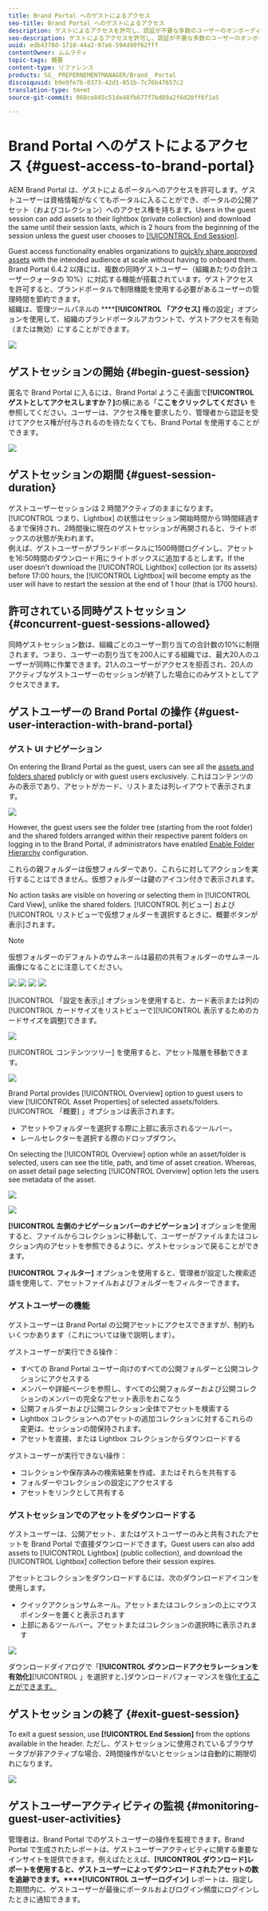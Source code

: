 ```yaml
---
title: Brand Portal へのゲストによるアクセス
seo-title: Brand Portal へのゲストによるアクセス
description: ゲストによるアクセスを許可し、認証が不要な多数のユーザーのオンボーディングにかかる労力を省きます。
seo-description: ゲストによるアクセスを許可し、認証が不要な多数のユーザーのオンボーディングにかかる労力を省きます。
uuid: edb4378d-1710-44a2-97a6-594d99f62fff
contentOwner: ムムラティ
topic-tags: 概要
content-type: リファレンス
products: SG_ PREPERNEMENTMANAGER/Brand_ Portal
discoiquuid: b9e9fe7b-0373-42d1-851b-7c76b47657c2
translation-type: tm+mt
source-git-commit: 068ce845c51de48fb677f7bd09a2f6d20ff6f1a5

---
```



# Brand Portal へのゲストによるアクセス {#guest-access-to-brand-portal}

AEM Brand Portal は、ゲストによるポータルへのアクセスを許可します。ゲストユーザーは資格情報がなくてもポータルに入ることができ、ポータルの公開アセット（およびコレクション）へのアクセス権を持ちます。Users in the guest session can add assets to their lightbox (private collection) and download the same until their session lasts, which is 2 hours from the beginning of the session unless the guest user chooses to [[!UICONTROL End Session]](#exit-guest-session).

Guest access functionality enables organizations to [quickly share approved assets](../using/brand-portal-sharing-folders.md#how-to-share-folders) with the intended audience at scale without having to onboard them. Brand Portal 6.4.2 以降には、複数の同時ゲストユーザー（組織あたりの合計ユーザークォータの 10%）に対応する機能が搭載されています。ゲストアクセスを許可すると、ブランドポータルで制限機能を使用する必要があるユーザーの管理時間を節約できます。\
組織は、管理ツールパネルの ******[!UICONTROL 「アクセス]** 権の設定」オプションを使用して、組織のブランドポータルアカウントで、ゲストアクセスを有効（または無効）にすることができます。

<!--
Comment Type: annotation
Last Modified By: mgulati
Last Modified Date: 2018-08-17T10:42:59.879-0400
Removed the first para: "AEM Assets Brand Portal allows public users to enter the portal anonymously and have restricted access to the allowed public resources as guests. Organization users with guest role need not seek access and authentication from administrators."
-->

![](assets/enable-guest-access.png)

## ゲストセッションの開始 {#begin-guest-session}

匿名で Brand Portal に入るには、Brand Portal ようこそ画面で&#x200B;**[!UICONTROL ゲストとしてアクセスしますか？]**&#x200B;の横にある「**ここをクリックしてください** を参照してください。ユーザーは、アクセス権を要求したり、管理者から認証を受けてアクセス権が付与されるのを待たなくても、Brand Portal を使用することができます。

![](assets/bp-login-screen.png)

## ゲストセッションの期間 {#guest-session-duration}

ゲストユーザーセッションは 2 時間アクティブのままになります。[!UICONTROL つまり、Lightbox] の状態はセッション開始時間から1時間経過するまで保持され、2時間後に現在のゲストセッションが再開されると、ライトボックスの状態が失われます。\
例えば、ゲストユーザーがブランドポータルに1500時間ログインし、アセットを16:50時間のダウンロード用にライトボックスに追加するとします。If the user doesn't download the [!UICONTROL Lightbox] collection (or its assets) before 17:00 hours, the [!UICONTROL Lightbox] will become empty as the user will have to restart the session at the end of 1 hour (that is 1700 hours).

## 許可されている同時ゲストセッション {#concurrent-guest-sessions-allowed}

同時ゲストセッション数は、組織ごとのユーザー割り当ての合計数の10%に制限されます。つまり、ユーザーの割り当てを200人にする組織では、最大20人のユーザーが同時に作業できます。21人のユーザーがアクセスを拒否され、20人のアクティブなゲストユーザーのセッションが終了した場合にのみゲストとしてアクセスできます。

## ゲストユーザーの Brand Portal の操作 {#guest-user-interaction-with-brand-portal}

### ゲスト UI ナビゲーション

On entering the Brand Portal as the guest, users can see all the [assets and folders shared](../using/brand-portal-sharing-folders.md#sharefolders) publicly or with guest users exclusively. これはコンテンツのみの表示であり、アセットがカード、リストまたは列レイアウトで表示されます。

![](assets/disabled-folder-hierarchy1.png)

However, the guest users see the folder tree (starting from the root folder) and the shared folders arranged within their respective parent folders on logging in to the Brand Portal, if administrators have enabled [Enable Folder Hierarchy](../using/brand-portal-general-configuration.md#main-pars-header-1621071021) configuration.

これらの親フォルダーは仮想フォルダーであり、これらに対してアクションを実行することはできません。仮想フォルダーは鍵のアイコン付きで表示されます。

No action tasks are visible on hovering or selecting them in [!UICONTROL Card View], unlike the shared folders. [!UICONTROL 列ビュー] および [!UICONTROL リストビューで仮想フォルダーを選択するときに、概要ボタンが表示]されます。

>[!NOTE]
>
>仮想フォルダーのデフォルトのサムネールは最初の共有フォルダーのサムネール画像になることに注意してください。

![](assets/enabled-hierarchy1.png) ![](assets/hierarchy1-nonadmin.png) ![](assets/hierarchy-nonadmin.png) ![](assets/hierarchy2-nonadmin.png)

[!UICONTROL 「設定を表示」] オプションを使用すると、カード表示または列の [!UICONTROL カードサイズをリストビューで][!UICONTROL 表示するためのカードサイズを調整]できます。

![](assets/nav-guest-user.png)

[!UICONTROL コンテンツツリー] を使用すると、アセット階層を移動できます。

![](assets/guest-login-ui.png)

Brand Portal provides [!UICONTROL Overview] option to guest users to view [!UICONTROL Asset Properties] of selected assets/folders. [!UICONTROL 「概要] 」オプションは表示されます。

* アセットやフォルダーを選択する際に上部に表示されるツールバー。
* レールセレクターを選択する際のドロップダウン。

On selecting the [!UICONTROL Overview] option while an asset/folder is selected, users can see the title, path, and time of asset creation. Whereas, on asset detail page selecting [!UICONTROL Overview] option lets the users see metadata of the asset.

![](assets/overview-option-1.png)

![](assets/overview-rail-selector-1.png)

**[!UICONTROL 左側のナビゲーションバーのナビゲーション]** オプションを使用すると、ファイルからコレクションに移動して、ユーザーがファイルまたはコレクション内のアセットを参照できるように、ゲストセッションで戻ることができます。

**[!UICONTROL フィルター]** オプションを使用すると、管理者が設定した検索述語を使用して、アセットファイルおよびフォルダーをフィルターできます。

### ゲストユーザーの機能

ゲストユーザーは Brand Portal の公開アセットにアクセスできますが、制約もいくつかあります（これについては後で説明します）。

ゲストユーザーが実行できる操作：

* すべての Brand Portal ユーザー向けのすべての公開フォルダーと公開コレクションにアクセスする
* メンバーや詳細ページを参照し、すべての公開フォルダーおよび公開コレクションのメンバーの完全なアセット表示をおこなう
* 公開フォルダーおよび公開コレクション全体でアセットを検索する
* Lightbox コレクションへのアセットの追加コレクションに対するこれらの変更は、セッションの間保持されます。
* アセットを直接、または Lightbox コレクションからダウンロードする

ゲストユーザーが実行できない操作：

* コレクションや保存済みの検索結果を作成、またはそれらを共有する
* フォルダーやコレクションの設定にアクセスする
* アセットをリンクとして共有する

### ゲストセッションでのアセットをダウンロードする

ゲストユーザーは、公開アセット、またはゲストユーザーのみと共有されたアセットを Brand Portal で直接ダウンロードできます。Guest users can also add assets to [!UICONTROL Lightbox] (public collection), and download the [!UICONTROL Lightbox] collection before their session expires.

アセットとコレクションをダウンロードするには、次のダウンロードアイコンを使用します。

* クイックアクションサムネール。アセットまたはコレクションの上にマウスポインターを置くと表示されます
* 上部にあるツールバー。アセットまたはコレクションの選択時に表示されます

![](assets/download-on-guest.png)

ダウンロードダイアログで「**[!UICONTROL ダウンロードアクセラレーションを有効化]**[!UICONTROL 」を選択すと、]ダウンロードパフォーマンスを強化[することができます。](../using/accelerated-download.md)

## ゲストセッションの終了 {#exit-guest-session}

To exit a guest session, use **[!UICONTROL End Session]** from the options available in the header. ただし、ゲストセッションに使用されているブラウザータブが非アクティブな場合、2時間操作がないとセッションは自動的に期限切れになります。

![](assets/end-guest-session.png)

## ゲストユーザーアクティビティの監視 {#monitoring-guest-user-activities}

管理者は、Brand Portal でのゲストユーザーの操作を監視できます。Brand Portal で生成されたレポートは、ゲストユーザーアクティビティに関する重要なインサイトを提供できます。例えばたとえば、**[!UICONTROL ダウンロード]レポートを使用すると、ゲストユーザーによってダウンロードされたアセットの数を追跡できます。****[!UICONTROL ユーザーログイン]** レポートは、指定した期間内に、ゲストユーザーが最後にポータルおよびログイン頻度にログインしたときに通知できます。
